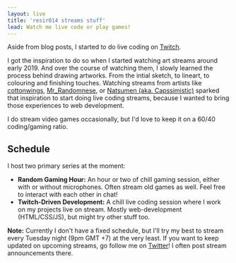 ```yaml
---
layout: live
title: 'resir014 streams stuff'
lead: Watch me live code or play games!
---
```


Aside from blog posts, I started to do live coding on [Twitch](https://www.twitch.tv/resir014).

I got the inspiration to do so when I started watching art streams around early 2019. And over the course of watching them, I slowly learned the process behind drawing artworks. From the intial sketch, to lineart, to colouring and finishing touches. Watching streams from artists like [cottonwings](https://www.twitch.tv/cottonwings), [Mr_Randomnese](https://www.twitch.tv/Mr_Randomnese), or [Natsumen (aka. Capssimistic)](https://www.twitch.tv/Capssimistic) sparked that inspiration to start doing live coding streams, because I wanted to bring those experiences to web development.

I do stream video games occasionally, but I'd love to keep it on a 60/40 coding/gaming ratio.

## Schedule

I host two primary series at the moment:

- **Random Gaming Hour:** An hour or two of chill gaming session, either with or without microphones. Often stream old games as well. Feel free to interact with each other in chat!
- **Twitch-Driven Development:** A chill live coding session where I work on my projects live on stream. Mostly web-development (HTML/CSS/JS), but might try other stuff too.

**Note:** Currently I don't have a fixed schedule, but I'll try my best to stream every Tuesday night (9pm GMT +7) at the very least. If you want to keep updated on upcoming streams, go follow me on [Twitter](https://twitter.com/resir014)! I often post stream announcements there.
